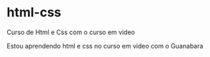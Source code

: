 # html-css
Curso de Html e Css com o curso em  video

Estou aprendendo html e css no curso em video com o Guanabara